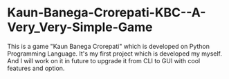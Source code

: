 # Kaun-Banega-Crorepati-KBC--A-Very_Very-Simple-Game
This is  a game "Kaun Banega Crorepati" which is developed on Python Programming Language. It's my  first project which is developed my myself. And I will work on it in future to upgrade it from CLI to GUI with cool features and option.
